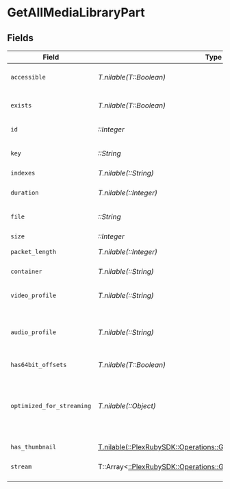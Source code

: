 # GetAllMediaLibraryPart


## Fields

| Field                                                                                                                             | Type                                                                                                                              | Required                                                                                                                          | Description                                                                                                                       | Example                                                                                                                           |
| --------------------------------------------------------------------------------------------------------------------------------- | --------------------------------------------------------------------------------------------------------------------------------- | --------------------------------------------------------------------------------------------------------------------------------- | --------------------------------------------------------------------------------------------------------------------------------- | --------------------------------------------------------------------------------------------------------------------------------- |
| `accessible`                                                                                                                      | *T.nilable(T::Boolean)*                                                                                                           | :heavy_minus_sign:                                                                                                                | Indicates if the part is accessible.                                                                                              | true                                                                                                                              |
| `exists`                                                                                                                          | *T.nilable(T::Boolean)*                                                                                                           | :heavy_minus_sign:                                                                                                                | Indicates if the part exists.                                                                                                     | true                                                                                                                              |
| `id`                                                                                                                              | *::Integer*                                                                                                                       | :heavy_check_mark:                                                                                                                | Unique part identifier.                                                                                                           | 418385                                                                                                                            |
| `key`                                                                                                                             | *::String*                                                                                                                        | :heavy_check_mark:                                                                                                                | Key to access this part.                                                                                                          | /library/parts/418385/1735864239/file.mkv                                                                                         |
| `indexes`                                                                                                                         | *T.nilable(::String)*                                                                                                             | :heavy_minus_sign:                                                                                                                | N/A                                                                                                                               | sd                                                                                                                                |
| `duration`                                                                                                                        | *T.nilable(::Integer)*                                                                                                            | :heavy_minus_sign:                                                                                                                | Duration of the part in milliseconds.                                                                                             | 9610350                                                                                                                           |
| `file`                                                                                                                            | *::String*                                                                                                                        | :heavy_check_mark:                                                                                                                | File path for the part.                                                                                                           | /mnt/Movies_1/W/Wicked (2024).mkv                                                                                                 |
| `size`                                                                                                                            | *::Integer*                                                                                                                       | :heavy_check_mark:                                                                                                                | File size in bytes.                                                                                                               | 30649952104                                                                                                                       |
| `packet_length`                                                                                                                   | *T.nilable(::Integer)*                                                                                                            | :heavy_minus_sign:                                                                                                                | N/A                                                                                                                               | 188                                                                                                                               |
| `container`                                                                                                                       | *T.nilable(::String)*                                                                                                             | :heavy_minus_sign:                                                                                                                | Container format of the part.                                                                                                     | mkv                                                                                                                               |
| `video_profile`                                                                                                                   | *T.nilable(::String)*                                                                                                             | :heavy_minus_sign:                                                                                                                | Video profile for the part.                                                                                                       | main 10                                                                                                                           |
| `audio_profile`                                                                                                                   | *T.nilable(::String)*                                                                                                             | :heavy_minus_sign:                                                                                                                | The audio profile used for the media (e.g., DTS, Dolby Digital, etc.).                                                            | dts                                                                                                                               |
| `has64bit_offsets`                                                                                                                | *T.nilable(T::Boolean)*                                                                                                           | :heavy_minus_sign:                                                                                                                | N/A                                                                                                                               | false                                                                                                                             |
| `optimized_for_streaming`                                                                                                         | *T.nilable(::Object)*                                                                                                             | :heavy_minus_sign:                                                                                                                | Has this media been optimized for streaming. NOTE: This can be 0, 1, false or true                                                |                                                                                                                                   |
| `has_thumbnail`                                                                                                                   | [T.nilable(::PlexRubySDK::Operations::GetAllMediaLibraryHasThumbnail)](../../models/operations/getallmedialibraryhasthumbnail.md) | :heavy_minus_sign:                                                                                                                | N/A                                                                                                                               | 1                                                                                                                                 |
| `stream`                                                                                                                          | T::Array<[::PlexRubySDK::Operations::GetAllMediaLibraryStream](../../models/operations/getallmedialibrarystream.md)>              | :heavy_minus_sign:                                                                                                                | An array of streams for this part.                                                                                                |                                                                                                                                   |